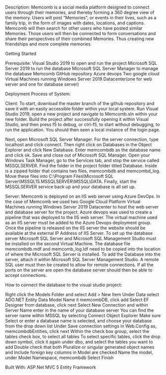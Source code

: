 Description:
Memcomb is a social media platform designed to connect users through their memories, and thereby forming a 360 degree view of the memory. Users will post “Memories”, or events in their lives, such as a family trip, in the form of images with dates, locations, and captions. Memcomb will then search for other users who have posted similar Memories. Those users will then be connected to form conversations and share their perspectives of their combined Memories. Thus creating new friendships and more complete memories. 

Getting Started

Prerequisite:
Visual Studio 2019 to open and run the project
Microsoft SQL Server 2019 to run the database
Microsoft SQL Server Manager to manage the database
Memcomb GitHub repository
Azure devops 
Two google cloud Virtual Machines running Windows Server 2019 Datacenter(one for web server and one for database server)

Deployment Process of System: 

Client:
To start, download the master branch of the github repository and save it with an easily accessible folder within your local system. Run Visual Studio 2019, open a new project and navigate to Memcomb.sln within your new folder. Build the project after successfully opening it within Visual Studio, and then press f5 to debug, or ctrl-f5, to start without debugging, to run the application. You should then seen a local instance of the login page.

Next, open Microsoft SQL Server Manager. For the server connection, type localhost and click connect. Then right click on Databases in the Object Explorer and click New Database. Enter memcombdb as the database name and click ok. Save and close out of Microsoft SQL Manager. Open your Windows Task Manager, go to the Services tab, and stop the service called MSSQLSERVER. Find the folder in the project folder titled Database. Inside is a zipped folder that contains two files, memcombdb and memcombd_log. Move these files into C:\Program Files\Microsoft SQL Server\MSSQL15.MSSQLSERVER\MSSQL\DATA. Finally, start the MSSQLSERVER service back up and your database is all set up.


Server:
Memcomb is deployed on an IIS web server using Azure DevOps. In the case of Memcomb we used two Google Cloud Platform Virtual Machines running Windows Server 2019 Datacenter to host the web server and database server for the project. Azure devops was used to create a pipeline that was deployed to the IIS web server. The virtual machine used as an IIS server must be added to the Azure Devops deployment group. Once the pipeline is released on the IIS server the website should be available at the external IP Address of IIS Server. To set up the database server Microsoft SQL Server and Microsoft SQL Management Studio must be installed on the second Virtual Machine. The database file memcombdb.mdf and memcomb_log.ldf need to be copied into the location of where the Microsoft SQL Server is installed. To add the Database into the server, attach it within Microsoft SQL Server Management Studio. A remote SQL user must then be created to allow for remote connections. If all the ports on the server are open the database server should then be able to accept connections.



How to connect the database to the visual studio project:

Right click the Models Folder and select Add > New Item
Under Data select ADO.NET Entity Data Model
Name it memcombDB, click add
Select EF Designer from database, click next
Select New Connection and within Server Name enter in the name of your database server
You can find the server name within MSSQL by selecting Connect Object Explorer
Make sure Select or enter a database name is selected, and choose your database from the drop down list
Under Save connection settings in Web.Config as, memcombdbEntities, click next
Within the check box group, select the tables check box, to select all tables
To select specific tables, click the drop down symbol, click it again under dbo, and select the tables you want to add
Double check that both Pluralize or singular generated object names and Include foreign key columns in Model are checked
Name the model, under Model Namespace, memcombdb
Select Finish

Built With:
ASP.Net MVC 5
Entity Framework
